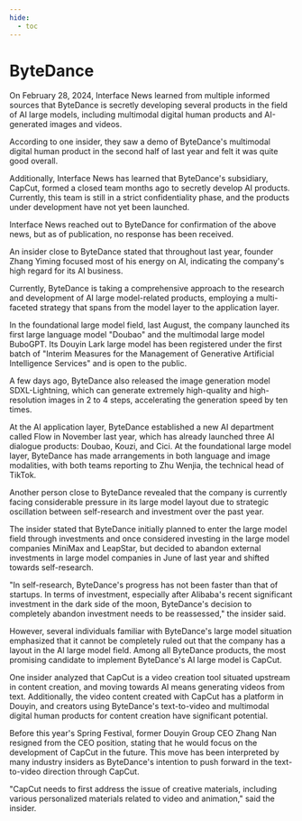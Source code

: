 ```yaml
---
hide:
  - toc
---
```


# ByteDance

On February 28, 2024, Interface News learned from multiple informed sources that ByteDance is secretly developing several products in the field of AI large models, including multimodal digital human products and AI-generated images and videos.

According to one insider, they saw a demo of ByteDance's multimodal digital human product in the second half of last year and felt it was quite good overall.

Additionally, Interface News has learned that ByteDance's subsidiary, CapCut, formed a closed team months ago to secretly develop AI products. Currently, this team is still in a strict confidentiality phase, and the products under development have not yet been launched.

Interface News reached out to ByteDance for confirmation of the above news, but as of publication, no response has been received.

An insider close to ByteDance stated that throughout last year, founder Zhang Yiming focused most of his energy on AI, indicating the company's high regard for its AI business.

Currently, ByteDance is taking a comprehensive approach to the research and development of AI large model-related products, employing a multi-faceted strategy that spans from the model layer to the application layer.

In the foundational large model field, last August, the company launched its first large language model "Doubao" and the multimodal large model BuboGPT. Its Douyin Lark large model has been registered under the first batch of "Interim Measures for the Management of Generative Artificial Intelligence Services" and is open to the public.

A few days ago, ByteDance also released the image generation model SDXL-Lightning, which can generate extremely high-quality and high-resolution images in 2 to 4 steps, accelerating the generation speed by ten times.

At the AI application layer, ByteDance established a new AI department called Flow in November last year, which has already launched three AI dialogue products: Doubao, Kouzi, and Cici. At the foundational large model layer, ByteDance has made arrangements in both language and image modalities, with both teams reporting to Zhu Wenjia, the technical head of TikTok.

Another person close to ByteDance revealed that the company is currently facing considerable pressure in its large model layout due to strategic oscillation between self-research and investment over the past year.

The insider stated that ByteDance initially planned to enter the large model field through investments and once considered investing in the large model companies MiniMax and LeapStar, but decided to abandon external investments in large model companies in June of last year and shifted towards self-research.

"In self-research, ByteDance's progress has not been faster than that of startups. In terms of investment, especially after Alibaba's recent significant investment in the dark side of the moon, ByteDance's decision to completely abandon investment needs to be reassessed," the insider said.

However, several individuals familiar with ByteDance's large model situation emphasized that it cannot be completely ruled out that the company has a layout in the AI large model field. Among all ByteDance products, the most promising candidate to implement ByteDance's AI large model is CapCut.

One insider analyzed that CapCut is a video creation tool situated upstream in content creation, and moving towards AI means generating videos from text. Additionally, the video content created with CapCut has a platform in Douyin, and creators using ByteDance's text-to-video and multimodal digital human products for content creation have significant potential.

Before this year's Spring Festival, former Douyin Group CEO Zhang Nan resigned from the CEO position, stating that he would focus on the development of CapCut in the future. This move has been interpreted by many industry insiders as ByteDance's intention to push forward in the text-to-video direction through CapCut.

"CapCut needs to first address the issue of creative materials, including various personalized materials related to video and animation," said the insider.
